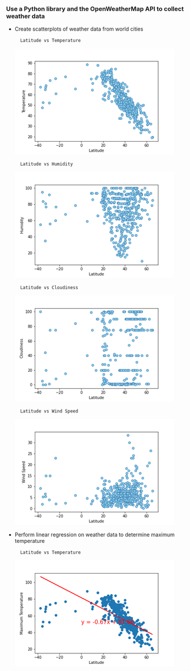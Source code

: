 ### Use a Python library and the OpenWeatherMap API to collect weather data

* Create scatterplots of weather data from world cities

        Latitude vs Temperature
    ![plot01](WeatherPy_output/plot01.png)
        
        Latitude vs Humidity
    ![plot02](WeatherPy_output/plot02.png)

        Latitude vs Cloudiness
    ![plot03](WeatherPy_output/plot03.png) 

        Latitude vs Wind Speed
    ![plot04](WeatherPy_output/plot04.png)

* Perform linear regression on weather data to determine maximum temperature

        Latitude vs Temperature
    ![plot05](WeatherPy_output/plot05.png)